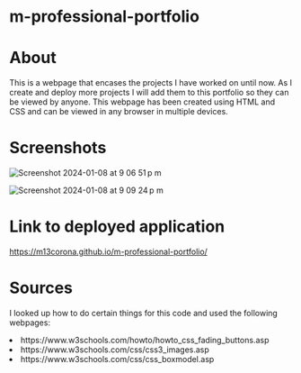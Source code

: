 # m-professional-portfolio

# About
This is a webpage that encases the projects I have worked on until now. As I create and deploy more projects I will add them to this portfolio so they can be viewed by anyone. This webpage has been created using HTML and CSS and can be viewed in any browser in multiple devices.


# Screenshots
![Screenshot 2024-01-08 at 9 06 51 p m](https://github.com/m13corona/m-professional-portfolio/assets/152875862/75b55742-b866-4802-8e87-6b24fb70e590)


![Screenshot 2024-01-08 at 9 09 24 p m](https://github.com/m13corona/m-professional-portfolio/assets/152875862/c86ed87c-834f-4114-9524-94173a710ae8)


# Link to deployed application
https://m13corona.github.io/m-professional-portfolio/


# Sources
I looked up how to do certain things for this code and used the following webpages:
<li>https://www.w3schools.com/howto/howto_css_fading_buttons.asp</li>
<li>https://www.w3schools.com/css/css3_images.asp</li>
<li>https://www.w3schools.com/css/css_boxmodel.asp</li>
